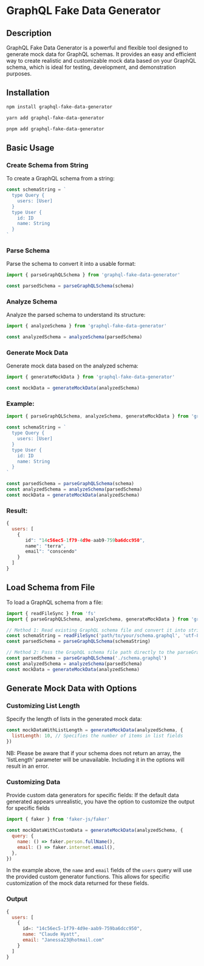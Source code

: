 # GraphQL Fake Data Generator

## Description

GraphQL Fake Data Generator is a powerful and flexible tool designed to generate mock data for GraphQL schemas. It provides an easy and efficient way to create realistic and customizable mock data based on your GraphQL schema, which is ideal for testing, development, and demonstration purposes.

## Installation

```bash
npm install graphql-fake-data-generator
```

```bash
yarn add graphql-fake-data-generator
```

```bash
pnpm add graphql-fake-data-generator
```

## Basic Usage

### Create Schema from String

To create a GraphQL schema from a string:

```js
const schemaString = `
  type Query {
    users: [User]
  }
  type User {
    id: ID
    name: String
  }
`
```

### Parse Schema

Parse the schema to convert it into a usable format:

```js
import { parseGraphQLSchema } from 'graphql-fake-data-generator'

const parsedSchema = parseGraphQLSchema(schema)
```

### Analyze Schema

Analyze the parsed schema to understand its structure:

```js
import { analyzeSchema } from 'graphql-fake-data-generator'

const analyzedSchema = analyzeSchema(parsedSchema)
```

### Generate Mock Data

Generate mock data based on the analyzed schema:

```js
import { generateMockData } from 'graphql-fake-data-generator'

const mockData = generateMockData(analyzedSchema)
```

### Example:

```js
import { parseGraphQLSchema, analyzeSchema, generateMockData } from 'graphql-fake-data-generator'

const schemaString = `
  type Query {
    users: [User]
  }
  type User {
    id: ID
    name: String
  }
`

const parsedSchema = parseGraphQLSchema(schema)
const analyzedSchema = analyzeSchema(parsedSchema)
const mockData = generateMockData(analyzedSchema)
```

### Result:

```js
{
  users: [
    {
       id": "14c56ec5-1f79-4d9e-aab9-759ba6dcc950",
       name": "terra",
       email": "conscendo"
    }
  ]
}
```

## Load Schema from File

To load a GraphQL schema from a file:

```js
import { readFileSync } from 'fs'
import { parseGraphQLSchema, analyzeSchema, generateMockData } from 'graphql-fake-data-generator'

// Method 1: Read existing GraphQL schema file and convert it into string.
const schemaString = readFileSync('path/to/your/schema.graphql', 'utf-8')
const parsedSchema = parseGraphQLSchema(schemaString)

// Method 2: Pass the GraphQL schema file path directly to the parseGraphQLSchema function.
const parsedSchema = parseGraphQLSchema('./schema.graphql')
const analyzedSchema = analyzeSchema(parsedSchema)
const mockData = generateMockData(analyzedSchema)
```

## Generate Mock Data with Options

### Customizing List Length

Specify the length of lists in the generated mock data:

```js
const mockDataWithListLength = generateMockData(analyzedSchema, {
  listLength: 10, // Specifies the number of items in list fields
})
```

NB: Please be aware that if your schema does not return an array, the 'listLength' parameter will be unavailable. Including it in the options will result in an error.

### Customizing Data

Provide custom data generators for specific fields:
If the default data generated appears unrealistic, you have the option to customize the output for specific fields

```js
import { faker } from 'faker-js/faker'

const mockDataWithCustomData = generateMockData(analyzedSchema, {
  query: {
    name: () => faker.person.fullName(),
    email: () => faker.internet.email(),
  },
})
```

In the example above, the `name` and `email` fields of the `users` query will use the provided custom generator functions. This allows for specific customization of the mock data returned for these fields.

### Output

```js
{
  users: [
    {
      id=: "14c56ec5-1f79-4d9e-aab9-759ba6dcc950",
      name: "Claude Hyatt",
      email: "Janessa23@hotmail.com"
    }
  ]
}
```
